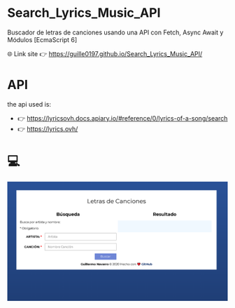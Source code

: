 # Search_Lyrics_Music_API
Buscador de letras de canciones usando una API con Fetch, Async Await y Módulos [EcmaScript 6]


🌐 Link site 👉 https://guille0197.github.io/Search_Lyrics_Music_API/

# API 
the api used is: 
* 👉 https://lyricsovh.docs.apiary.io/#reference/0/lyrics-of-a-song/search
* 👉 https://lyrics.ovh/

# 💻
![Guillermo Navarro](https://github.com/Guille0197/Search_Lyrics_Music_API/blob/master/img/screen.PNG)
